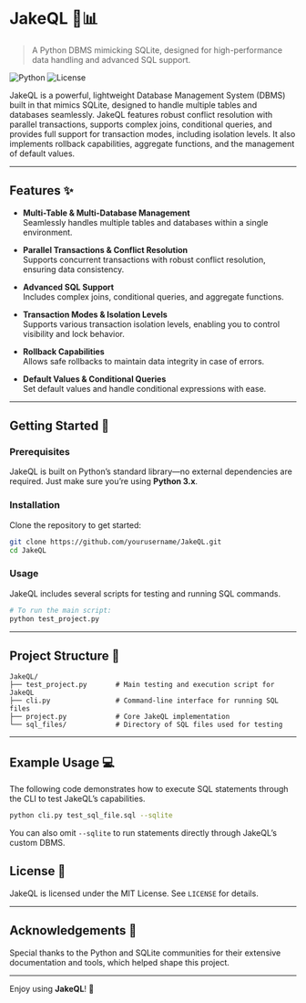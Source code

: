 # JakeQL 🐍📊
> A Python DBMS mimicking SQLite, designed for high-performance data handling and advanced SQL support.

![Python](https://img.shields.io/badge/Python-3.x-blue)
![License](https://img.shields.io/badge/License-MIT-green)


JakeQL is a powerful, lightweight Database Management System (DBMS) built in that mimics SQLite, designed to handle multiple tables and databases seamlessly. JakeQL features robust conflict resolution with parallel transactions, supports complex joins, conditional queries, and provides full support for transaction modes, including isolation levels. It also implements rollback capabilities, aggregate functions, and the management of default values.

---

## Features ✨

- **Multi-Table & Multi-Database Management**  
  Seamlessly handles multiple tables and databases within a single environment.

- **Parallel Transactions & Conflict Resolution**  
  Supports concurrent transactions with robust conflict resolution, ensuring data consistency.

- **Advanced SQL Support**  
  Includes complex joins, conditional queries, and aggregate functions.

- **Transaction Modes & Isolation Levels**  
  Supports various transaction isolation levels, enabling you to control visibility and lock behavior.

- **Rollback Capabilities**  
  Allows safe rollbacks to maintain data integrity in case of errors.

- **Default Values & Conditional Queries**  
  Set default values and handle conditional expressions with ease.

---

## Getting Started 🚀

### Prerequisites
JakeQL is built on Python’s standard library—no external dependencies are required. Just make sure you’re using **Python 3.x**.

### Installation
Clone the repository to get started:

```bash
git clone https://github.com/yourusername/JakeQL.git
cd JakeQL
```

### Usage
JakeQL includes several scripts for testing and running SQL commands.

```python
# To run the main script:
python test_project.py
```

---

## Project Structure 📂

```plaintext
JakeQL/
├── test_project.py       # Main testing and execution script for JakeQL
├── cli.py                # Command-line interface for running SQL files
├── project.py            # Core JakeQL implementation
└── sql_files/            # Directory of SQL files used for testing
```

---

## Example Usage 💻

The following code demonstrates how to execute SQL statements through the CLI to test JakeQL’s capabilities.

```bash
python cli.py test_sql_file.sql --sqlite
```

You can also omit `--sqlite` to run statements directly through JakeQL’s custom DBMS.



## License 📄

JakeQL is licensed under the MIT License. See `LICENSE` for details.

---

## Acknowledgements 🌟

Special thanks to the Python and SQLite communities for their extensive documentation and tools, which helped shape this project.

---

Enjoy using **JakeQL**! 🎉